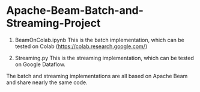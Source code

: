 # Apache-Beam-Batch-and-Streaming-Project


1. BeamOnColab.ipynb
This is the batch implementation, which can be tested on Colab (https://colab.research.google.com/)

2. Streaming.py
This is the streaming implementation, which can be tested on Google Dataflow.

The batch and streaming implementations are all based on Apache Beam and share nearly the same code.

